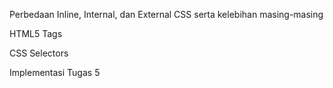 Perbedaan Inline, Internal, dan External CSS serta kelebihan masing-masing

HTML5 Tags

CSS Selectors

Implementasi Tugas 5